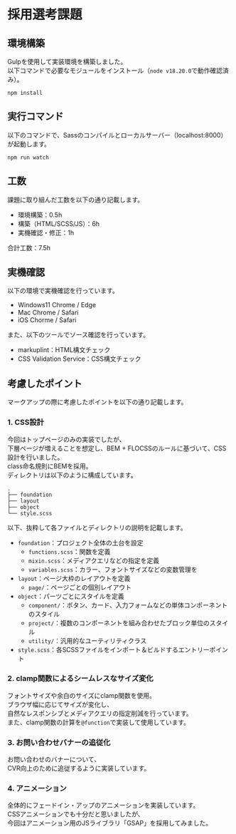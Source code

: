 # 採用選考課題

## 環境構築

Gulpを使用して実装環境を構築しました。\
以下コマンドで必要なモジュールをインストール（`node v18.20.0`で動作確認済み）。

```
npm install
```

## 実行コマンド

以下のコマンドで、Sassのコンパイルとローカルサーバー（localhost:8000）が起動します。

```
npm run watch
```

## 工数

課題に取り組んだ工数を以下の通り記載します。

- 環境構築：0.5h
- 構築（HTML/SCSS/JS）：6h
- 実機確認・修正：1h

合計工数：7.5h

## 実機確認

以下の環境で実機確認を行っています。

- Windows11 Chrome / Edge
- Mac Chrome / Safari
- iOS Chorme / Safari

また、以下のツールでソース確認を行っています。

- markuplint：HTML構文チェック
- CSS Validation Service：CSS構文チェック

## 考慮したポイント

マークアップの際に考慮したポイントを以下の通り記載します。

### 1. CSS設計
今回はトップページのみの実装でしたが、\
下層ページが増えることを想定し、BEM + FLOCSSのルールに基づいて、CSS設計を行いました。\
class命名規則にBEMを採用。\
ディレクトリは以下のように構成しています。

```
.
├── foundation
├── layout
├── object
└── style.scss
```

以下、抜粋して各ファイルとディレクトリの説明を記載します。

- `foundation`：プロジェクト全体の土台を設定
  - `functions.scss`：関数を定義
  - `mixin.scss`：メディアクエリなどの指定を定義
  - `variables.scss`：カラー、フォントサイズなどの変数管理を
- `layout`：ページ大枠のレイアウトを定義
  - `page/`：ページごとの個別レイアウト
- `object`：パーツごとにスタイルを定義
  - `component/`：ボタン、カード、入力フォームなどの単体コンポーネントのスタイル
  - `project/`：複数のコンポーネントを組み合わせたブロック単位のスタイル
  - `utility/`：汎用的なユーティリティクラス
- `style.scss`：各SCSSファイルをインポート＆ビルドするエントリーポイント

### 2. clamp関数によるシームレスなサイズ変化
フォントサイズや余白のサイズにclamp関数を使用。\
ブラウザ幅に応じてサイズが変化し、\
自然なレスポンシブとメディアクエリの指定削減を行っています。\
また、clamp関数の計算を`@function`で実装して使用しています。

### 3. お問い合わせバナーの追従化
お問い合わせのバナーについて、\
CVR向上のために追従するように実装しています。

### 4. アニメーション
全体的にフェードイン・アップのアニメーションを実装しています。\
CSSアニメーションでも十分だと思いましたが、\
今回はアニメーション用のJSライブラリ「GSAP」を採用してみました。
